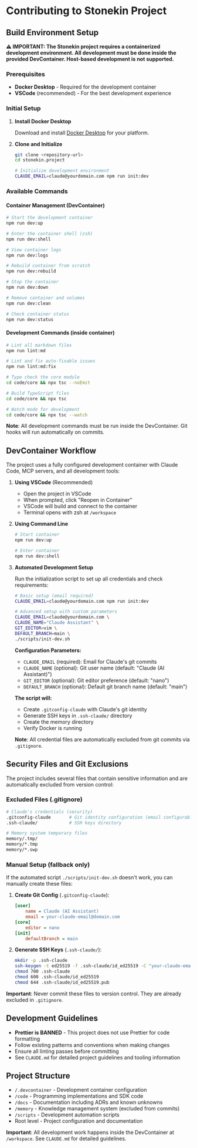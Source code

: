 # Contributing to Stonekin Project

## Build Environment Setup

**⚠️ IMPORTANT: The Stonekin project requires a containerized development environment. All development must be done inside the provided DevContainer. Host-based development is not supported.**

### Prerequisites

- **Docker Desktop** - Required for the development container
- **VSCode** (recommended) - For the best development experience

### Initial Setup

1. **Install Docker Desktop**

   Download and install [Docker Desktop](https://www.docker.com/products/docker-desktop/) for your platform.

2. **Clone and Initialize**

   ```bash
   git clone <repository-url>
   cd stonekin.project
   
   # Initialize development environment
   CLAUDE_EMAIL=claude@yourdomain.com npm run init:dev
   ```

### Available Commands

#### Container Management (DevContainer)

```bash
# Start the development container
npm run dev:up

# Enter the container shell (zsh)
npm run dev:shell

# View container logs
npm run dev:logs

# Rebuild container from scratch
npm run dev:rebuild

# Stop the container
npm run dev:down

# Remove container and volumes
npm run dev:clean

# Check container status
npm run dev:status
```

#### Development Commands (inside container)

```bash
# Lint all markdown files
npm run lint:md

# Lint and fix auto-fixable issues  
npm run lint:md:fix

# Type check the core module
cd code/core && npx tsc --noEmit

# Build TypeScript files
cd code/core && npx tsc

# Watch mode for development
cd code/core && npx tsc --watch
```

**Note**: All development commands must be run inside the DevContainer. Git hooks will run automatically on commits.

## DevContainer Workflow

The project uses a fully configured development container with Claude Code, MCP servers, and all development tools:

1. **Using VSCode** (Recommended)
   - Open the project in VSCode
   - When prompted, click "Reopen in Container"
   - VSCode will build and connect to the container
   - Terminal opens with zsh at `/workspace`

2. **Using Command Line**

   ```bash
   # Start container
   npm run dev:up
   
   # Enter container
   npm run dev:shell
   ```

3. **Automated Development Setup**

   Run the initialization script to set up all credentials and check requirements:

   ```bash
   # Basic setup (email required)
   CLAUDE_EMAIL=claude@yourdomain.com npm run init:dev
   
   # Advanced setup with custom parameters
   CLAUDE_EMAIL=claude@yourdomain.com \
   CLAUDE_NAME="Claude Assistant" \
   GIT_EDITOR=vim \
   DEFAULT_BRANCH=main \
   ./scripts/init-dev.sh
   ```

   **Configuration Parameters:**
   - `CLAUDE_EMAIL` (required): Email for Claude's git commits
   - `CLAUDE_NAME` (optional): Git user name (default: "Claude (AI Assistant)")  
   - `GIT_EDITOR` (optional): Git editor preference (default: "nano")
   - `DEFAULT_BRANCH` (optional): Default git branch name (default: "main")

   **The script will:**
   - Create `.gitconfig-claude` with Claude's git identity
   - Generate SSH keys in `.ssh-claude/` directory
   - Create the memory directory
   - Verify Docker is running

   **Note**: All credential files are automatically excluded from git commits via `.gitignore`.

## Security Files and Git Exclusions

The project includes several files that contain sensitive information and are automatically excluded from version control:

### Excluded Files (.gitignore)

```bash
# Claude's credentials (security)
.gitconfig-claude       # Git identity configuration (email configurable)
.ssh-claude/            # SSH keys directory

# Memory system temporary files
memory/.tmp/
memory/*.tmp
memory/*.swp
```

### Manual Setup (fallback only)

If the automated script `./scripts/init-dev.sh` doesn't work, you can manually create these files:

1. **Create Git Config** (`.gitconfig-claude`):

   ```ini
   [user]
       name = Claude (AI Assistant)
       email = your-claude-email@domain.com
   [core]
       editor = nano
   [init]
       defaultBranch = main
   ```

2. **Generate SSH Keys** (`.ssh-claude/`):

   ```bash
   mkdir -p .ssh-claude
   ssh-keygen -t ed25519 -f .ssh-claude/id_ed25519 -C "your-claude-email@domain.com" -N ""
   chmod 700 .ssh-claude
   chmod 600 .ssh-claude/id_ed25519
   chmod 644 .ssh-claude/id_ed25519.pub
   ```

**Important**: Never commit these files to version control. They are already excluded in `.gitignore`.

## Development Guidelines

- **Prettier is BANNED** - This project does not use Prettier for code formatting
- Follow existing patterns and conventions when making changes
- Ensure all linting passes before committing
- See `CLAUDE.md` for detailed project guidelines and tooling information

## Project Structure

- `/.devcontainer` - Development container configuration
- `/code` - Programming implementations and SDK code
- `/docs` - Documentation including ADRs and known unknowns
- `/memory` - Knowledge management system (excluded from commits)
- `/scripts` - Development automation scripts
- Root level - Project configuration and documentation

**Important**: All development work happens inside the DevContainer at `/workspace`. See `CLAUDE.md` for detailed guidelines.
